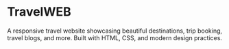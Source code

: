 # TravelWEB
A responsive travel website showcasing beautiful destinations, trip booking, travel blogs, and more. Built with HTML, CSS, and modern design practices.
